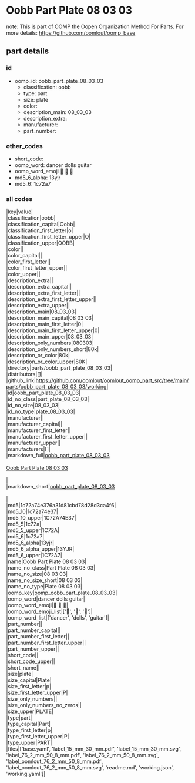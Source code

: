 # Oobb Part Plate 08 03 03  

note: This is part of OOMP the Oopen Organization Method For Parts. For more details: https://github.com/oomlout/oomp_base

##  part details





### id
* oomp_id: oobb_part_plate_08_03_03
  * classification: oobb
  * type: part
  * size: plate
  * color: 
  * description_main: 08_03_03
  * description_extra: 
  * manufacturer: 
  * part_number: 

### other_codes
* short_code: 
* oomp_word: dancer dolls guitar
* oomp_word_emoji :dancer: :dolls: :guitar:
* md5_6_alpha: 13yjr
* md5_6: 1c72a7

### all codes 
|key|value|  
|classification|oobb|  
|classification_capital|Oobb|  
|classification_first_letter|o|  
|classification_first_letter_upper|O|  
|classification_upper|OOBB|  
|color||  
|color_capital||  
|color_first_letter||  
|color_first_letter_upper||  
|color_upper||  
|description_extra||  
|description_extra_capital||  
|description_extra_first_letter||  
|description_extra_first_letter_upper||  
|description_extra_upper||  
|description_main|08_03_03|  
|description_main_capital|08 03 03|  
|description_main_first_letter|0|  
|description_main_first_letter_upper|0|  
|description_main_upper|08_03_03|  
|description_only_numbers|080303|  
|description_only_numbers_short|80k|  
|description_or_color|80k|  
|description_or_color_upper|80K|  
|directory|parts/oobb_part_plate_08_03_03|  
|distributors|[]|  
|github_link|https://github.com/oomlout/oomlout_oomp_part_src/tree/main/parts/oobb_part_plate_08_03_03/working|  
|id|oobb_part_plate_08_03_03|  
|id_no_class|part_plate_08_03_03|  
|id_no_size|08_03_03|  
|id_no_type|plate_08_03_03|  
|manufacturer||  
|manufacturer_capital||  
|manufacturer_first_letter||  
|manufacturer_first_letter_upper||  
|manufacturer_upper||  
|manufacturers|[]|  
|markdown_full|[oobb_part_plate_08_03_03](https://github.com/oomlout/oomlout_oomp_part_src/tree/main/parts/oobb_part_plate_08_03_03/working)<br>[](https://github.com/oomlout/oomlout_oomp_part_src/tree/main/parts/oobb_part_plate_08_03_03/working)<br>[Oobb Part Plate 08 03 03](https://github.com/oomlout/oomlout_oomp_part_src/tree/main/parts/oobb_part_plate_08_03_03/working)<br><br>|  
|markdown_short|[oobb_part_plate_08_03_03](https://github.com/oomlout/oomlout_oomp_part_src/tree/main/parts/oobb_part_plate_08_03_03/working)<br><br>|  
|md5|1c72a74e376a31d81cbd78d28d3ca4f6|  
|md5_10|1c72a74e37|  
|md5_10_upper|1C72A74E37|  
|md5_5|1c72a|  
|md5_5_upper|1C72A|  
|md5_6|1c72a7|  
|md5_6_alpha|13yjr|  
|md5_6_alpha_upper|13YJR|  
|md5_6_upper|1C72A7|  
|name|Oobb Part Plate 08 03 03|  
|name_no_class|Part Plate 08 03 03|  
|name_no_size|08 03 03|  
|name_no_size_short|08 03 03|  
|name_no_type|Plate 08 03 03|  
|oomp_key|oomp_oobb_part_plate_08_03_03|  
|oomp_word|dancer dolls guitar|  
|oomp_word_emoji|:dancer: :dolls: :guitar:|  
|oomp_word_emoji_list|[':dancer:', ':dolls:', ':guitar:']|  
|oomp_word_list|['dancer', 'dolls', 'guitar']|  
|part_number||  
|part_number_capital||  
|part_number_first_letter||  
|part_number_first_letter_upper||  
|part_number_upper||  
|short_code||  
|short_code_upper||  
|short_name||  
|size|plate|  
|size_capital|Plate|  
|size_first_letter|p|  
|size_first_letter_upper|P|  
|size_only_numbers||  
|size_only_numbers_no_zeros||  
|size_upper|PLATE|  
|type|part|  
|type_capital|Part|  
|type_first_letter|p|  
|type_first_letter_upper|P|  
|type_upper|PART|  
|files|['base.yaml', 'label_15_mm_30_mm.pdf', 'label_15_mm_30_mm.svg', 'label_76_2_mm_50_8_mm.pdf', 'label_76_2_mm_50_8_mm.svg', 'label_oomlout_76_2_mm_50_8_mm.pdf', 'label_oomlout_76_2_mm_50_8_mm.svg', 'readme.md', 'working.json', 'working.yaml']|  
